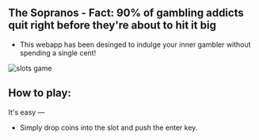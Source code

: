 ## The Sopranos - Fact: 90% of gambling addicts quit right before they're about to hit it big

* This webapp has been desinged to indulge your inner gambler without spending a single cent!

![slots game](https://user-images.githubusercontent.com/105204182/233223214-360da845-d4dd-4da6-a5c2-00f4875c52ed.png)

## How to play:

It's easy —
* Simply drop coins into the slot and push the enter key. 



